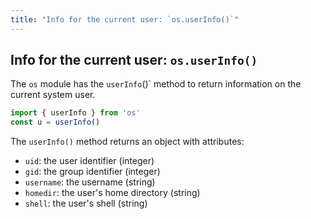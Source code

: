 ```yaml
---
title: "Info for the current user: `os.userInfo()`"
---
```


## Info for the current user: `os.userInfo()`
The `os` module has the `userInfo`()` method to return information on the current system user.

```javascript
import { userInfo } from 'os'
const u = userInfo()
```

The `userInfo()` method returns an object with attributes:

- `uid`: the user identifier (integer)
- `gid`: the group identifier (integer)
- `username`: the username (string)
- `homedir`: the user's home directory (string)
- `shell`: the user's shell (string)

